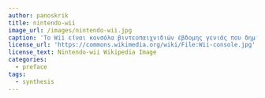 ```yaml
---
author: panoskrik
title: nintendo-wii
image_url: /images/nintendo-wii.jpg
caption: 'Το Wii είναι κονσόλα βιντεοπαιχνιδιών έβδομης γενιάς που δημιουργήθηκε από τη Nintendo. Το στοιχείο που διαφοροποιεί το Wii από τις υπόλοιπες κονσόλες νέας γενιάς, είναι ο χειρισμός του. Ο χειρισμός γίνεται μέσω δύο τμημάτων: με το Remote, το οποίο μοιάζει με χειριστήριο και το Nunchuk, το οποίο είναι ένα κλασικό joystick σε μικρότερο μέγεθος. Αυτά τα δύο τμήματα συνδέονται με ένα καλώδιο μεταξύ τους. Το Wii Remote ενσωματώνει αισθητήρες κίνησης, οι οποίοι λαμβάνουν τις κινήσεις που κάνει ο παίκτης με τα χέρια του και μεταφέρονται στο παιχνίδι.'
license_url: 'https://commons.wikimedia.org/wiki/File:Wii-console.jpg'
license_text: Nintendo-wii Wikipedia Image
categories:
  - preface
tags:
  - synthesis
---
```


